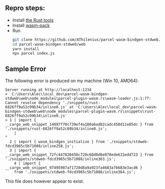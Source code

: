 ## Repro steps:

- Install [the Rust tools](https://www.rust-lang.org/tools/install)
- Install [wasm-pack](https://rustwasm.github.io/wasm-pack/installer/)
- Run
  ```sh
  git clone https://github.com/AThilenius/parcel-wasm-bindgen-stdweb.git
  cd parcel-wasm-bindgen-stdweb/web
  yarn install
  npx parcel index.js
  ```

## Sample Error
The following error is produced on my machine (Win 10, AMD64):
```
Server running at http://localhost:1234
×  C:\Users\Alec\local_dev\parcel-wasm-bindgen-stdweb\web\node_modules\parcel-plugin-wasm.rs\wasm-loader.js:1:77: Cannot resolve dependency './snippets/rust-6826ff9a52c09b34/inline0.js' at 'C:\Users\Alec\local_dev\parcel-wasm-bindgen-stdweb\web\node_modules\parcel-plugin-wasm.rs\snippets\rust-6826ff9a52c09b34\inline0.js'
> 1 | import { __cargo_web_snippet_14097f70c739ef4a180a6ad82cadc458d11e85dc } from './snippets/rust-6826ff9a52c09b34/inline0.js';
    |                                                                             ^
  2 | import { wasm_bindgen_initialize } from './snippets/stdweb-fdcd3965c5b71088/inline258.js';
  3 | import { __cargo_web_snippet_72fc447820458c720c68d0d8e078ede631edd723 } from './snippets/stdweb-fdcd3965c5b71088/inline363.js';
    4 | import { __cargo_web_snippet_97495987af1720d8a9a923fa4683a7b683e3acd6 }
    from './snippets/stdweb-fdcd3965c5b71088/inline364.js';
  ```

This file does however appear to exist.
